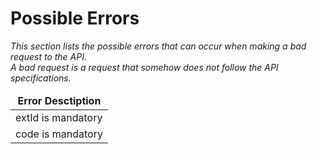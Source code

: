 # Possible Errors
<i>This section lists the possible errors that can occur when making a bad request to the API. </br> A bad request is a request that somehow does not follow the API specifications.

<table>
		<thead>
			<tr>
				<td style="text-align:center"><b>Error Desctiption</b></td>
		</thead>
		<tbody>
			<tr>
				<td>extId is mandatory</td>
            <tr>
				<td>code is mandatory</td>
			</tr>
		</tbody>
</table>
